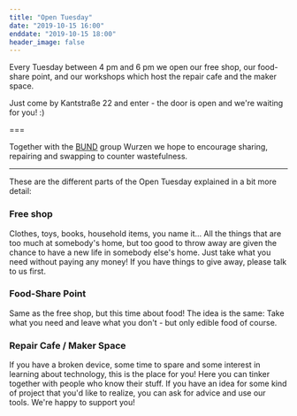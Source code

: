 ```yaml
---
title: "Open Tuesday"
date: "2019-10-15 16:00"
enddate: "2019-10-15 18:00"
header_image: false
---
```


Every Tuesday between 4 pm and 6 pm we open our free shop, our food-share point, and our workshops which host the repair cafe and the maker space.

Just come by Kantstraße 22 and enter - the door is open and we're waiting for you! :)

===

Together with the [BUND](https://www.bund.net/) group Wurzen we hope to encourage sharing, repairing and swapping to counter wastefulness.

---

These are the different parts of the Open Tuesday explained in a bit more detail:

### Free shop

Clothes, toys, books, household items, you name it... All the things that are too much at somebody's home, but too good to throw away are given the chance to have a new life in somebody else's home. Just take what you need without paying any money! If you have things to give away, please talk to us first.

### Food-Share Point

Same as the free shop, but this time about food! The idea is the same: Take what you need and leave what you don't - but only edible food of course.

### Repair Cafe / Maker Space

If you have a broken device, some time to spare and some interest in learning about technology, this is the place for you! Here you can tinker together with people who know their stuff. If you have an idea for some kind of project that you'd like to realize, you can ask for advice and use our tools. We're happy to support you!
